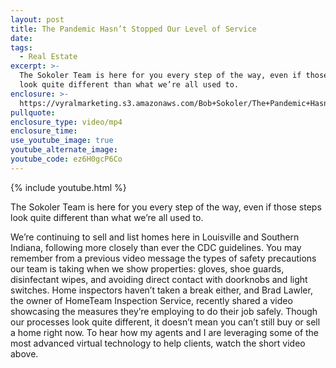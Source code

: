 ```yaml
---
layout: post
title: The Pandemic Hasn’t Stopped Our Level of Service
date:
tags:
  - Real Estate
excerpt: >-
  The Sokoler Team is here for you every step of the way, even if those steps
  look quite different than what we’re all used to.
enclosure: >-
  https://vyralmarketing.s3.amazonaws.com/Bob+Sokoler/The+Pandemic+Hasnt+Stopped+Our+Level+of+Service.mp4
pullquote:
enclosure_type: video/mp4
enclosure_time:
use_youtube_image: true
youtube_alternate_image:
youtube_code: ez6H0gcP6Co
---
```


{% include youtube.html %}

The Sokoler Team is here for you every step of the way, even if those steps look quite different than what we’re all used to.&nbsp;

We’re continuing to sell and list homes here in Louisville and Southern Indiana, following more closely than ever the CDC guidelines. You may remember from a previous video message the types of safety precautions our team is taking when we show properties: gloves, shoe guards, disinfectant wipes, and avoiding direct contact with doorknobs and light switches. Home inspectors haven’t taken a break either, and Brad Lawler, the owner of HomeTeam Inspection Service, recently shared a video showcasing the measures they’re employing to do their job safely. Though our processes look quite different, it doesn’t mean you can’t still buy or sell a home right now. To hear how my agents and I are leveraging some of the most advanced virtual technology to help clients, watch the short video above.